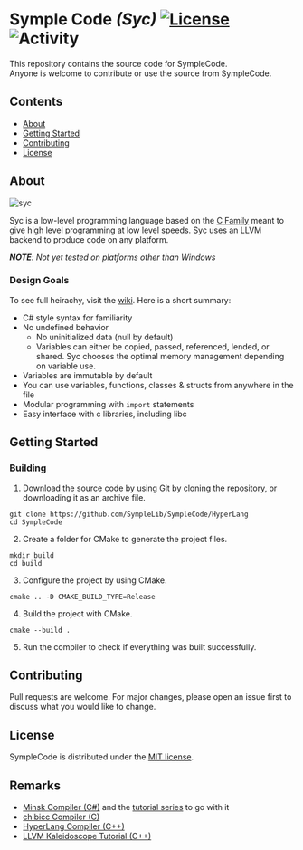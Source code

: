 # Symple Code *(Syc)* [![License](https://img.shields.io/github/license/SympleLib/SympleCode?label=License)](LICENSE) ![Activity](https://img.shields.io/github/commit-activity/y/SympleLib/SympleCode?color=4&label=Commits)

This repository contains the source code for SympleCode. <br />
Anyone is welcome to contribute or use the source from SympleCode.

## Contents

- [About](#about)
- [Getting Started](#getting-started)
- [Contributing](#contributing)
- [License](#license)

## About

![syc](https://symplelib.github.io/syc/icon.png "syc")

Syc is a low-level programming language based on the [C Family](https://en.wikipedia.org/wiki/List_of_C-family_programming_languages) meant to give high level programming at low level speeds. Syc uses an LLVM backend to produce code on any platform.

***NOTE**: Not yet tested on platforms other than Windows*

### Design Goals

To see full heirachy, visit the [wiki](https://youtu.be/dQw4w9WgXcQ). Here is a short summary:

   - C# style syntax for familiarity
   - No undefined behavior
     - No uninitialized data (null by default)
     - Variables can either be copied, passed, referenced, lended, or shared. Syc chooses the optimal memory management depending on variable use.
   - Variables are immutable by default
   - You can use variables, functions, classes & structs from anywhere in the file
   - Modular programming with `import` statements
   - Easy interface with c libraries, including libc

## Getting Started

### Building

1. Download the source code by using Git by cloning the repository, or
   downloading it as an archive file.

```shell
git clone https://github.com/SympleLib/SympleCode/HyperLang
cd SympleCode
```

2. Create a folder for CMake to generate the project files.

```shell
mkdir build
cd build
```

3. Configure the project by using CMake.

```shell
cmake .. -D CMAKE_BUILD_TYPE=Release
```

4. Build the project with CMake.

```shell
cmake --build .
```

5. Run the compiler to check if everything was built successfully.

## Contributing

Pull requests are welcome. For major changes, please open an issue first to
discuss what you would like to change.

## License

SympleCode is distributed under
the [MIT license](https://github.com/SympleLib/SympleCode/blob/master/LICENSE).
  
## Remarks

  - [Minsk Compiler (C#)](https://github.com/terrajobst/minsk) and the [tutorial series](https://www.youtube.com/playlist?list=PLRAdsfhKI4OWNOSfS7EUu5GRAVmze1t2y) to go with it
  - [chibicc Compiler (C)](https://github.com/rui314/chibicc)
  - [HyperLang Compiler (C++)](https://github.com/SkillerRaptor/HyperLang)
  - [LLVM Kaleidoscope Tutorial (C++)](https://llvm.org/docs/tutorial/)
